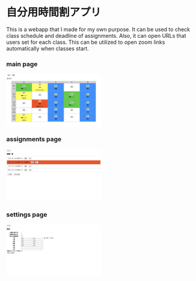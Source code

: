 # 自分用時間割アプリ
This is a webapp that I made for my own purpose. It can be used to check class schedule and deadline of assignments. Also, it can open URLs that users set for each class. This can be utilized to open zoom links automatically when classes start.  
### main page
<img src="/assets/main.png" width="50%" height="50%">

### assignments page
<img src="/assets/assignments.png" width="50%" height="50%">

### settings page
<img src="/assets/settings.png" width="50%" height="50%">
